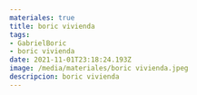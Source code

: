 ```yaml
---
materiales: true
title: boric vivienda
tags:
- GabrielBoric
- boric vivienda
date: 2021-11-01T23:18:24.193Z
image: /media/materiales/boric vivienda.jpeg
descripcion: boric vivienda
---
```

